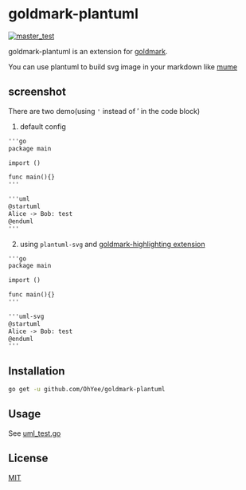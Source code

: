 # goldmark-plantuml

[![master_test](https://github.com/OhYee/goldmark-plantuml/workflows/master_test/badge.svg)](https://github.com/OhYee/goldmark-plantuml/actions?workflow=master_test)

goldmark-plantuml is an extension for [goldmark](https://github.com/yuin/goldmark).  

You can use plantuml to build svg image in your markdown like [mume](https://github.com/shd101wyy/mume)

## screenshot

There are two demo(using `'` instead of &#8242; in the code block)

1. default config

```markdown
'''go
package main

import ()

func main(){}
'''

'''uml
@startuml
Alice -> Bob: test
@enduml
'''
```

2. using `plantuml-svg` and [goldmark-highlighting extension](https://github.com/yuin/goldmark-highlighting)

```markdown
'''go
package main

import ()

func main(){}
'''

'''uml-svg
@startuml
Alice -> Bob: test
@enduml
'''
```

## Installation

```bash
go get -u github.com/OhYee/goldmark-plantuml
```

## Usage

See [uml_test.go](./uml_test.go)

## License

[MIT](LICENSE)
